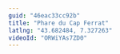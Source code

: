 ```yaml
---
guid: "46eac33cc92b"
title: "Phare du Cap Ferrat"
latlng: "43.682484, 7.327263"
videoId: "ORWiYAs7ZD0" 
---
```

